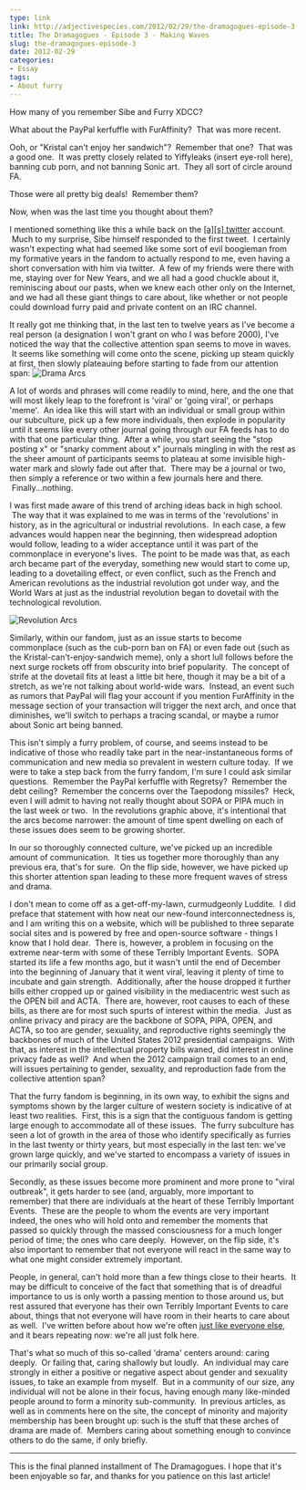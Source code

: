 ```yaml
---
type: link
link: http://adjectivespecies.com/2012/02/29/the-dramagogues-episode-3-making-waves/
title: The Dramagogues - Episode 3 - Making Waves
slug: the-dramagogues-episode-3
date: 2012-02-29
categories:
- Essay
tags:
- About furry
---
```


How many of you remember Sibe and Furry XDCC?

What about the PayPal kerfuffle with FurAffinity?  That was more recent.

Ooh, or "Kristal can't enjoy her sandwich"?  Remember that one?  That was a good
one.  It was pretty closely related to Yiffyleaks (insert eye-roll here),
banning cub porn, and not banning Sonic art.  They all sort of circle around FA.

Those were all pretty big deals!  Remember them?

Now, when was the last time you thought about them?<!--more-->

I mentioned something like this a while back on the [\[a\]\[s\]
twitter](http://twitter.com/adjspecies) account.  Much to my surprise, Sibe
himself responded to the first tweet.  I certainly wasn't expecting what had
seemed like some sort of evil boogieman from my formative years in the fandom to
actually respond to me, even having a short conversation with him via twitter.
 A few of my friends were there with me, staying over for New Years, and we all
had a good chuckle about it, reminiscing about our pasts, when we knew each
other only on the Internet, and we had all these giant things to care about,
like whether or not people could download furry paid and private content on an
IRC channel.

It really got me thinking that, in the last ten to twelve years as I've become a
real person (a designation I won't grant on who I was before 2000), I've noticed
the way that the collective attention span seems to move in waves.  It seems
like something will come onto the scene, picking up steam quickly at first, then
slowly plateauing before starting to fade from our attention span: ![Drama
Arcs](http://adjectivespecies.com/wp-content/uploads/2012/02/drama-arcs.png)

A lot of words and phrases will come readily to mind, here, and the one that
will most likely leap to the forefront is 'viral' or 'going viral', or perhaps
'meme'.  An idea like this will start with an individual or small group within
our subculture, pick up a few more individuals, then explode in popularity until
it seems like every other journal going through our FA feeds has to do with that
one particular thing.  After a while, you start seeing the "stop posting x" or
"snarky comment about x" journals mingling in with the rest as the sheer amount
of participants seems to plateau at some invisible high-water mark and slowly
fade out after that.  There may be a journal or two, then simply a reference or
two within a few journals here and there.  Finally...nothing.

I was first made aware of this trend of arching ideas back in high school.  The
way that it was explained to me was in terms of the 'revolutions' in history, as
in the agricultural or industrial revolutions.  In each case, a few advances
would happen near the beginning, then widespread adoption would follow, leading
to a wider acceptance until it was part of the commonplace in everyone's lives.
 The point to be made was that, as each arch became part of the everyday,
something new would start to come up, leading to a dovetailing effect, or even
conflict, such as the French and American revolutions as the industrial
revolution got under way, and the World Wars at just as the industrial
revolution began to dovetail with the technological revolution.

![Revolution
Arcs](http://adjectivespecies.com/wp-content/uploads/2012/02/revolution-arcs.png)

Similarly, within our fandom, just as an issue starts to become commonplace
(such as the cub-porn ban on FA) or even fade out (such as the
Kristal-can't-enjoy-sandwich meme), only a short lull follows before the next
surge rockets off from obscurity into brief popularity.  The concept of strife
at the dovetail fits at least a little bit here, though it may be a bit of a
stretch, as we're not talking about world-wide wars.  Instead, an event such as
rumors that PayPal will flag your account if you mention FurAffinity in the
message section of your transaction will trigger the next arch, and once that
diminishes, we'll switch to perhaps a tracing scandal, or maybe a rumor about
Sonic art being banned.

This isn't simply a furry problem, of course, and seems instead to be indicative
of those who readily take part in the near-instantaneous forms of communication
and new media so prevalent in western culture today.  If we were to take a step
back from the furry fandom, I'm sure I could ask similar questions.  Remember
the PayPal kerfuffle with Regretsy?  Remember the debt ceiling?  Remember the
concerns over the Taepodong missiles?  Heck, even I will admit to having not
really thought about SOPA or PIPA much in the last week or two.  In the
revolutions graphic above, it's intentional that the arcs become narrower: the
amount of time spent dwelling on each of these issues does seem to be growing
shorter.

In our so thoroughly connected culture, we've picked up an incredible amount of
communication.  It ties us together more thoroughly than any previous era,
that's for sure.  On the flip side, however, we have picked up this shorter
attention span leading to these more frequent waves of stress and drama.

I don't mean to come off as a get-off-my-lawn, curmudgeonly Luddite.  I did
preface that statement with how neat our new-found interconnectedness is, and I
am writing this on a website, which will be published to three separate social
sites and is powered by free and open-source software - things I know that I
hold dear.  There is, however, a problem in focusing on the extreme near-term
with some of these Terribly Important Events.  SOPA started its life a few
months ago, but it wasn't until the end of December into the beginning of
January that it went viral, leaving it plenty of time to incubate and gain
strength.  Additionally, after the house dropped it further bills either cropped
up or gained visibility in the mediacentric west such as the OPEN bill and ACTA.
 There are, however, root causes to each of these bills, as there are for most
such spurts of interest within the media.  Just as online privacy and piracy are
the backbone of SOPA, PIPA, OPEN, and ACTA, so too are gender, sexuality, and
reproductive rights seemingly the backbones of much of the United States 2012
presidential campaigns.  With that, as interest in the intellectual property
bills waned, did interest in online privacy fade as well?  And when the 2012
campaign trail comes to an end, will issues pertaining to gender, sexuality, and
reproduction fade from the collective attention span?

That the furry fandom is beginning, in its own way, to exhibit the signs and
symptoms shown by the larger culture of western society is indicative of at
least two realities.  First, this is a sign that the contiguous fandom is
getting large enough to accommodate all of these issues.  The furry subculture
has seen a lot of growth in the area of those who identify specifically as
furries in the last twenty or thirty years, but most especially in the last ten:
we've grown large quickly, and we've started to encompass a variety of issues in
our primarily social group.

Secondly, as these issues become more prominent and more prone to "viral
outbreak", it gets harder to see (and, arguably, more important to remember)
that there are individuals at the heart of these Terribly Important Events.
 These are the people to whom the events are very important indeed, the ones who
will hold onto and remember the moments that passed so quickly through the
massed consciousness for a much longer period of time; the ones who care deeply.
 However, on the flip side, it's also important to remember that not everyone
will react in the same way to what one might consider extremely important.

People, in general, can't hold more than a few things close to their hearts.  It
may be difficult to conceive of the fact that something that is of dreadful
importance to us is only worth a passing mention to those around us, but rest
assured that everyone has their own Terribly Important Events to care about,
things that not everyone will have room in their hearts to care about as well.
 I've written before about how we're often [just like everyone
else](http://adjectivespecies.com/2011/11/02/makyos-intro-post-just-like-the-rest/),
and it bears repeating now: we're all just folk here.

That's what so much of this so-called 'drama' centers around: caring deeply.  Or
failing that, caring shallowly but loudly.  An individual may care strongly in
either a positive or negative aspect about gender and sexuality issues, to take
an example from myself.  But in a community of our size, any individual will not
be alone in their focus, having enough many like-minded people around to form a
minority sub-community.  In previous articles, as well as in comments here on
the site, the concept of minority and majority membership has been brought up:
such is the stuff that these arches of drama are made of.  Members caring about
something enough to convince others to do the same, if only briefly.

-----

This is the final planned installment of The Dramagogues.  I hope that it's been
enjoyable so far, and thanks for you patience on this last article!
